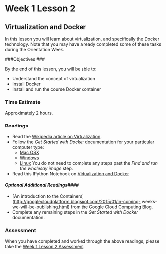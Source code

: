 # Week 1 Lesson 2 #
## Virtualization and Docker ##

In this lesson you will learn about virtualization, and specifically the
Docker technology.  Note that you may have already completed some of
these tasks during the Orientation Week.

###Objectives ###

By the end of this lesson, you will be able to:

- Understand the concept of virtualization
- Install Docker
- Install and run the course Docker container

### Time Estimate ###

Approximately 2 hours.

### Readings ####
- Read the [Wikipedia article on Virtualization](https://en.wikipedia.org/wiki/Virtualization).
- Follow the _Get Started with Docker_ documentation for your particular computer type:
  - [Mac OSX](http://docs.docker.com/mac/started/)
  - [Windows](http://docs.docker.com/windows/started/)
  - [Linux](http://docs.docker.com/linux/started/)
  You do not need to complete any steps past the _Find and run the whalesay image_ step.
- Read this IPython Notebook on [Virtualization and
Docker](notebooks/virtualization.ipynb)
  
#### *Optional Additional Readings*####

- [An introduction to the
Containers](http://googlecloudplatform.blogspot.com/2015/01/in-coming-
weeks-we-will-be-publishing.html) from the Google Cloud Computing Blog.
- Complete any remaining steps in the _Get Started with Docker_ documentation.

### Assessment ###

When you have completed and worked through the above readings, please
take the [Week 1 Lesson 2
Assessment](https://learn.illinois.edu/mod/quiz/view.php?id=1095473).



